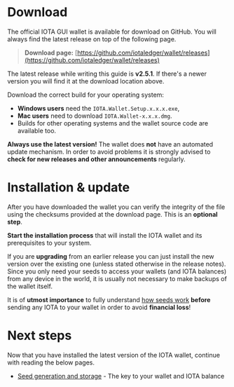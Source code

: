 <!-- TITLE: Download & installation -->
<!-- SUBTITLE: The official IOTA GUI wallet -->

# Download
The official IOTA GUI wallet is available for download on GitHub. You will always find the latest release on top of the following page.

> **Download page:** [https://github.com/iotaledger/wallet/releases](https://github.com/iotaledger/wallet/releases)

The latest release while writing this guide is **v2.5.1**. If there's a newer version you will find it at the download location above.

Download the correct build for your operating system:
* **Windows users** need the `IOTA.Wallet.Setup.x.x.x.exe`,
* **Mac users** need to download `IOTA.Wallet-x.x.x.dmg`.
* Builds for other operating systems and the wallet source code are available too.

**Always use the latest version!** The wallet does **not** have an automated update mechanism. In order to avoid problems it is strongly advised to **check for new releases and other announcements** regularly.

# Installation & update
After you have downloaded the wallet you can verify the integrity of the file using the checksums provided at the download page. This is an **optional step**.

**Start the installation process** that will install the IOTA wallet and its prerequisites to your system.

If you are **upgrading** from an earlier release you can just install the new version over the existing one (unless stated otherwise in the release notes). Since you only need your seeds to access your wallets (and IOTA balances) from any device in the world, it is usually not necessary to make backups of the wallet itself.

It is of **utmost importance** to fully understand [how seeds work](/guide/wallet/official/seeds) **before** sending any IOTA to your wallet in order to avoid **financial loss**!

# Next steps
Now that you have installed the latest version of the IOTA wallet, continue with reading the below pages.

* [Seed generation and storage](/guide/wallet/official/seed) - The key to your wallet and IOTA balance